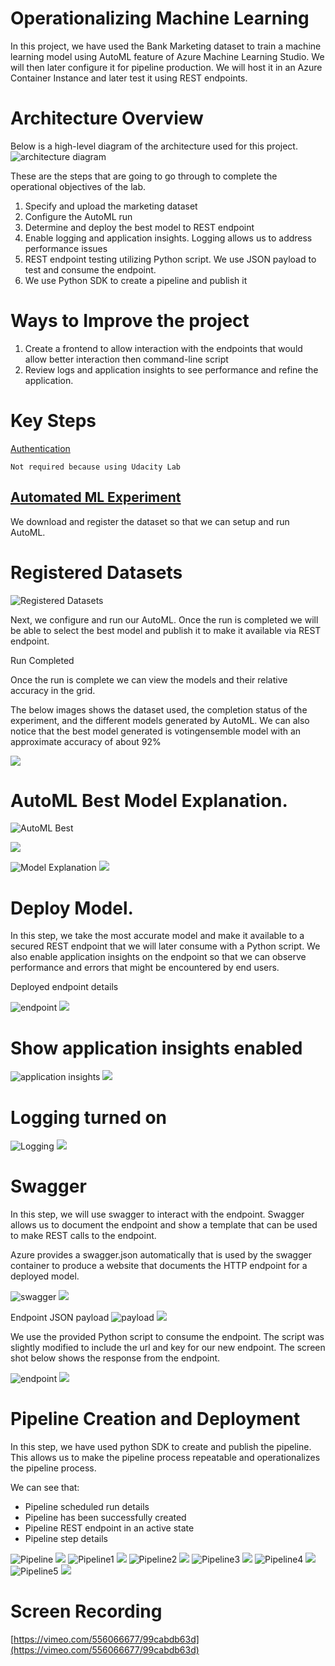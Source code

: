 

# Operationalizing Machine Learning

In this project, we have used the Bank Marketing dataset to train a machine learning model using AutoML feature of Azure Machine Learning Studio.  We will then later configure it for pipeline production.  We will host it in an Azure Container Instance and later test it using REST endpoints. 

 # Architecture Overview

Below is a high-level diagram of the architecture used for this project.  
![architecture diagram](Images/image1.png) 


           

These are the steps that are going to go through to complete the operational objectives of the lab.

1. Specify and upload the marketing dataset
2. Configure the AutoML run 
3. Determine and deploy the best model to REST endpoint
4. Enable logging and application insights. Logging allows us to address performance issues
5. REST endpoint testing utilizing Python script.  We use JSON payload to test and consume the endpoint.
6. We use Python SDK to create a pipeline and publish it 

# Ways to Improve the project

1. Create a frontend to allow interaction with the endpoints that would allow better interaction then command-line script
2. Review logs and application insights to see performance and refine the application. 

# Key Steps  

<span style="text-decoration:underline;">Authentication</span>

	Not required because using Udacity Lab 


## <span style="text-decoration:underline;">Automated ML Experiment</span>

We download and register the dataset so that we can setup and run AutoML.

# Registered Datasets 

![Registered Datasets](Images/image2.png)



Next, we configure and run our AutoML.  Once the run is completed we will be able to select the best model and publish it to make it available via REST endpoint. 

Run Completed 

Once the run is complete we can view the models and their relative accuracy in the grid.

The below images shows the dataset used, the completion status of the experiment, and the different models generated by AutoML. We can also notice that the best model generated is votingensemble model with an approximate accuracy of about 92%



<img src = "https://github.com/slcdlvpr/mlpipeline3/blob/main/Images/Image3.png"> </img>


# AutoML Best Model Explanation. 

![AutoML Best](Images/image4.png)

<img src = "https://github.com/slcdlvpr/mlpipeline3/blob/main/Images/Image4.png"> </img>
           
![Model Explanation](Images/image5.png)
<img src = "https://github.com/slcdlvpr/mlpipeline3/blob/main/Images/Image5.png"> </img>


# Deploy Model.

In this step, we take the most accurate model and make it available to a secured REST endpoint that we will later consume with a Python script.   We also enable application insights on the endpoint so that we can observe performance and errors that might be encountered by end users.

Deployed endpoint details 

![endpoint](Images/image6.png)
<img src = "https://github.com/slcdlvpr/mlpipeline3/blob/main/Images/Image6.png"> </img>

# Show application insights enabled 

![application insights](Images/image7.png)
<img src = "https://github.com/slcdlvpr/mlpipeline3/blob/main/Images/Image7.png"> </img>

# Logging turned on 


![Logging](Images/image8.png)
<img src = "https://github.com/slcdlvpr/mlpipeline3/blob/main/Images/Image8.png"> </img>

# Swagger 

In this step, we will use swagger to interact with the endpoint.  Swagger allows us to document the endpoint and show a template that can be used to make REST calls to the endpoint. 

Azure provides a swagger.json automatically that is used by the swagger container to produce a website that documents the HTTP endpoint for a deployed model.

![swagger](Images/image9.png)
<img src = "https://github.com/slcdlvpr/mlpipeline3/blob/main/Images/Image9.png"> </img>


Endpoint JSON payload
![payload](Images/image10.png)
<img src = "https://github.com/slcdlvpr/mlpipeline3/blob/main/Images/Image10.png"> </img>


We use the provided Python script to consume the endpoint.  The script was slightly modified to include the url and key for our new endpoint. The screen shot below shows the response from the endpoint. 

![endpoint](Images/image11.png)
<img src = "https://github.com/slcdlvpr/mlpipeline3/blob/main/Images/Image11.png"> </img>


# Pipeline Creation and Deployment 

In this step, we have used python SDK to create and publish the pipeline.  This allows us to make the pipeline process repeatable and operationalizes the pipeline process.

We can see that:

*   Pipeline scheduled run details
*   Pipeline has been successfully created
*   Pipeline REST endpoint in an active state
*   Pipeline step details

![Pipeline](Images/image12.png)
<img src = "https://github.com/slcdlvpr/mlpipeline3/blob/main/Images/Image12.png"> </img>
![Pipeline1](Images/image131.png)
<img src = "https://github.com/slcdlvpr/mlpipeline3/blob/main/Images/Image13.png"> </img>
![Pipeline2](Images/image141.png)
<img src = "https://github.com/slcdlvpr/mlpipeline3/blob/main/Images/Image14.png"> </img>
![Pipeline3](Images/image15.png)
<img src = "https://github.com/slcdlvpr/mlpipeline3/blob/main/Images/Image15.png"> </img>
![Pipeline4](Images/image16.png)
<img src = "https://github.com/slcdlvpr/mlpipeline3/blob/main/Images/Image16.png"> </img>
![Pipeline5](Images/image17.png)
<img src = "https://github.com/slcdlvpr/mlpipeline3/blob/main/Images/Image17.png"> </img>


# Screen Recording

[https://vimeo.com/556066677/99cabdb63d](https://vimeo.com/556066677/99cabdb63d) 
